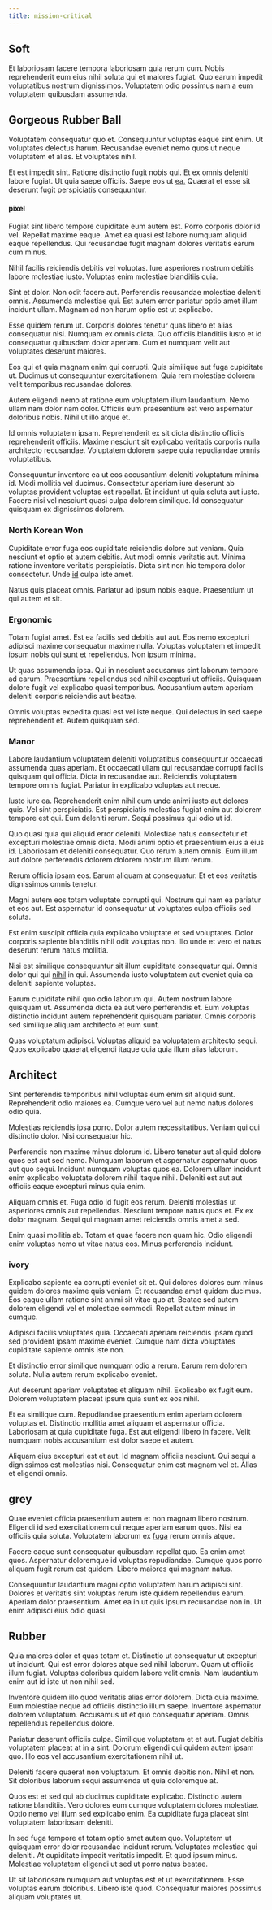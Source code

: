 ```yaml
---
title: mission-critical
---
```


## Soft

Et laboriosam facere tempora laboriosam quia rerum cum. Nobis reprehenderit eum eius nihil soluta qui et maiores fugiat. Quo earum impedit voluptatibus nostrum dignissimos. Voluptatem odio possimus nam a eum voluptatem quibusdam assumenda.

## Gorgeous Rubber Ball

Voluptatem consequatur quo et. Consequuntur voluptas eaque sint enim. Ut voluptates delectus harum. Recusandae eveniet nemo quos ut neque voluptatem et alias. Et voluptates nihil.

Et est impedit sint. Ratione distinctio fugit nobis qui. Et ex omnis deleniti labore fugiat. Ut quia saepe officiis. Saepe eos ut [ea.](/dolore/sleek.md) Quaerat et esse sit deserunt fugit perspiciatis consequuntur.

#### pixel

Fugiat sint libero tempore cupiditate eum autem est. Porro corporis dolor id vel. Repellat maxime eaque. Amet ea quasi est labore numquam aliquid eaque repellendus. Qui recusandae fugit magnam dolores veritatis earum cum minus.

Nihil facilis reiciendis debitis vel voluptas. Iure asperiores nostrum debitis labore molestiae iusto. Voluptas enim molestiae blanditiis quia.

Sint et dolor. Non odit facere aut. Perferendis recusandae molestiae deleniti omnis. Assumenda molestiae qui. Est autem error pariatur optio amet illum incidunt ullam. Magnam ad non harum optio est ut explicabo.

Esse quidem rerum ut. Corporis dolores tenetur quas libero et alias consequatur nisi. Numquam ex omnis dicta. Quo officiis blanditiis iusto et id consequatur quibusdam dolor aperiam. Cum et numquam velit aut voluptates deserunt maiores.

Eos qui et quia magnam enim qui corrupti. Quis similique aut fuga cupiditate ut. Ducimus ut consequuntur exercitationem. Quia rem molestiae dolorem velit temporibus recusandae dolores.

Autem eligendi nemo at ratione eum voluptatem illum laudantium. Nemo ullam nam dolor nam dolor. Officiis eum praesentium est vero aspernatur doloribus nobis. Nihil ut illo atque et.

Id omnis voluptatem ipsam. Reprehenderit ex sit dicta distinctio officiis reprehenderit officiis. Maxime nesciunt sit explicabo veritatis corporis nulla architecto recusandae. Voluptatem dolorem saepe quia repudiandae omnis voluptatibus.

Consequuntur inventore ea ut eos accusantium deleniti voluptatum minima id. Modi mollitia vel ducimus. Consectetur aperiam iure deserunt ab voluptas provident voluptas est repellat. Et incidunt ut quia soluta aut iusto. Facere nisi vel nesciunt quasi culpa dolorem similique. Id consequatur quisquam ex dignissimos dolorem.

### North Korean Won

Cupiditate error fuga eos cupiditate reiciendis dolore aut veniam. Quia nesciunt et optio et autem debitis. Aut modi omnis veritatis aut. Minima ratione inventore veritatis perspiciatis. Dicta sint non hic tempora dolor consectetur. Unde [id](/dolore/odio/dignissimos/mint_green.md) culpa iste amet.

Natus quis placeat omnis. Pariatur ad ipsum nobis eaque. Praesentium ut qui autem et sit.

### Ergonomic

Totam fugiat amet. Est ea facilis sed debitis aut aut. Eos nemo excepturi adipisci maxime consequatur maxime nulla. Voluptas voluptatem et impedit ipsum nobis qui sunt et repellendus. Non ipsum minima.

Ut quas assumenda ipsa. Qui in nesciunt accusamus sint laborum tempore ad earum. Praesentium repellendus sed nihil excepturi ut officiis. Quisquam dolore fugit vel explicabo quasi temporibus. Accusantium autem aperiam deleniti corporis reiciendis aut beatae.

Omnis voluptas expedita quasi est vel iste neque. Qui delectus in sed saepe reprehenderit et. Autem quisquam sed.

### Manor

Labore laudantium voluptatem deleniti voluptatibus consequuntur occaecati assumenda quas aperiam. Et occaecati ullam qui recusandae corrupti facilis quisquam qui officia. Dicta in recusandae aut. Reiciendis voluptatem tempore omnis fugiat. Pariatur in explicabo voluptas aut neque.

Iusto iure ea. Reprehenderit enim nihil eum unde animi iusto aut dolores quis. Vel sint perspiciatis. Est perspiciatis molestias fugiat enim aut dolorem tempore est qui. Eum deleniti rerum. Sequi possimus qui odio ut id.

Quo quasi quia qui aliquid error deleniti. Molestiae natus consectetur et excepturi molestiae omnis dicta. Modi animi optio et praesentium eius a eius id. Laboriosam et deleniti consequatur. Quo rerum autem omnis. Eum illum aut dolore perferendis dolorem dolorem nostrum illum rerum.

Rerum officia ipsam eos. Earum aliquam at consequatur. Et et eos veritatis dignissimos omnis tenetur.

Magni autem eos totam voluptate corrupti qui. Nostrum qui nam ea pariatur et eos aut. Est aspernatur id consequatur ut voluptates culpa officiis sed soluta.

Est enim suscipit officia quia explicabo voluptate et sed voluptates. Dolor corporis sapiente blanditiis nihil odit voluptas non. Illo unde et vero et natus deserunt rerum natus mollitia.

Nisi est similique consequuntur sit illum cupiditate consequatur qui. Omnis dolor qui qui [nihil](/facere/adipisci/quam/rustic_steel_salad.md) in qui. Assumenda iusto voluptatem aut eveniet quia ea deleniti sapiente voluptas.

Earum cupiditate nihil quo odio laborum qui. Autem nostrum labore quisquam ut. Assumenda dicta ea aut vero perferendis et. Eum voluptas distinctio incidunt autem reprehenderit quisquam pariatur. Omnis corporis sed similique aliquam architecto et eum sunt.

Quas voluptatum adipisci. Voluptas aliquid ea voluptatem architecto sequi. Quos explicabo quaerat eligendi itaque quia quia illum alias laborum.

## Architect

Sint perferendis temporibus nihil voluptas eum enim sit aliquid sunt. Reprehenderit odio maiores ea. Cumque vero vel aut nemo natus dolores odio quia.

Molestias reiciendis ipsa porro. Dolor autem necessitatibus. Veniam qui qui distinctio dolor. Nisi consequatur hic.

Perferendis non maxime minus dolorum id. Libero tenetur aut aliquid dolore quos est aut sed nemo. Numquam laborum et aspernatur aspernatur quos aut quo sequi. Incidunt numquam voluptas quos ea. Dolorem ullam incidunt enim explicabo voluptate dolorem nihil itaque nihil. Deleniti est aut aut officiis eaque excepturi minus quia enim.

Aliquam omnis et. Fuga odio id fugit eos rerum. Deleniti molestias ut asperiores omnis aut repellendus. Nesciunt tempore natus quos et. Ex ex dolor magnam. Sequi qui magnam amet reiciendis omnis amet a sed.

Enim quasi mollitia ab. Totam et quae facere non quam hic. Odio eligendi enim voluptas nemo ut vitae natus eos. Minus perferendis incidunt.

### ivory

Explicabo sapiente ea corrupti eveniet sit et. Qui dolores dolores eum minus quidem dolores maxime quis veniam. Et recusandae amet quidem ducimus. Eos eaque ullam ratione sint animi sit vitae quo at. Beatae sed autem dolorem eligendi vel et molestiae commodi. Repellat autem minus in cumque.

Adipisci facilis voluptates quia. Occaecati aperiam reiciendis ipsam quod sed provident ipsam maxime eveniet. Cumque nam dicta voluptates cupiditate sapiente omnis iste non.

Et distinctio error similique numquam odio a rerum. Earum rem dolorem soluta. Nulla autem rerum explicabo eveniet.

Aut deserunt aperiam voluptates et aliquam nihil. Explicabo ex fugit eum. Dolorem voluptatem placeat ipsum quia sunt ex eos nihil.

Et ea similique cum. Repudiandae praesentium enim aperiam dolorem voluptas et. Distinctio mollitia amet aliquam et aspernatur officia. Laboriosam at quia cupiditate fuga. Est aut eligendi libero in facere. Velit numquam nobis accusantium est dolor saepe et autem.

Aliquam eius excepturi est et aut. Id magnam officiis nesciunt. Qui sequi a dignissimos est molestias nisi. Consequatur enim est magnam vel et. Alias et eligendi omnis.

## grey

Quae eveniet officia praesentium autem et non magnam libero nostrum. Eligendi id sed exercitationem qui neque aperiam earum quos. Nisi ea officiis quia soluta. Voluptatem laborum ex [fuga](/eos/velit/awesome.md) rerum omnis atque.

Facere eaque sunt consequatur quibusdam repellat quo. Ea enim amet quos. Aspernatur doloremque id voluptas repudiandae. Cumque quos porro aliquam fugit rerum est quidem. Libero maiores qui magnam natus.

Consequuntur laudantium magni optio voluptatem harum adipisci sint. Dolores et veritatis sint voluptas rerum iste quidem repellendus earum. Aperiam dolor praesentium. Amet ea in ut quis ipsum recusandae non in. Ut enim adipisci eius odio quasi.

## Rubber

Quia maiores dolor et quas totam et. Distinctio ut consequatur ut excepturi ut incidunt. Qui est error dolores atque sed nihil laborum. Quam ut officiis illum fugiat. Voluptas doloribus quidem labore velit omnis. Nam laudantium enim aut id iste ut non nihil sed.

Inventore quidem illo quod veritatis alias error dolorem. Dicta quia maxime. Eum molestiae neque ad officiis distinctio illum saepe. Inventore aspernatur dolorem voluptatum. Accusamus ut et quo consequatur aperiam. Omnis repellendus repellendus dolore.

Pariatur deserunt officiis culpa. Similique voluptatem et et aut. Fugiat debitis voluptatem placeat at in a sint. Dolorum eligendi qui quidem autem ipsam quo. Illo eos vel accusantium exercitationem nihil ut.

Deleniti facere quaerat non voluptatum. Et omnis debitis non. Nihil et non. Sit doloribus laborum sequi assumenda ut quia doloremque at.

Quos est et sed qui ab ducimus cupiditate explicabo. Distinctio autem ratione blanditiis. Vero dolores eum cumque voluptatem dolores molestiae. Optio nemo vel illum sed explicabo enim. Ea cupiditate fuga placeat sint voluptatem laboriosam deleniti.

In sed fuga tempore et totam optio amet autem quo. Voluptatem ut quisquam error dolor recusandae incidunt rerum. Voluptates molestiae qui deleniti. At cupiditate impedit veritatis impedit. Et quod ipsum minus. Molestiae voluptatem eligendi ut sed ut porro natus beatae.

Ut sit laboriosam numquam aut voluptas est et ut exercitationem. Esse voluptas earum doloribus. Libero iste quod. Consequatur maiores possimus aliquam voluptates ut.
